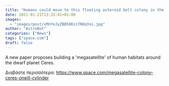 ```yaml
---
title: "Humans could move to this floating asteroid belt colony in the next 15 years, astrophysicist says"
date: 2021-01-21T13:33:41+01:00
images:
  - "images/post/xMnYeJyZBB58Kzz7N8qYei.jpg"
author: "AstroBot"
categories: ["News"]
tags: ["space.com"]
draft: false
---
```


A new paper proposes building a 'megasatellite' of human habitats around the dwarf planet Ceres. 

Διαβάστε περισσότερα: https://www.space.com/megasatellite-colony-ceres-oneill-cylinder
